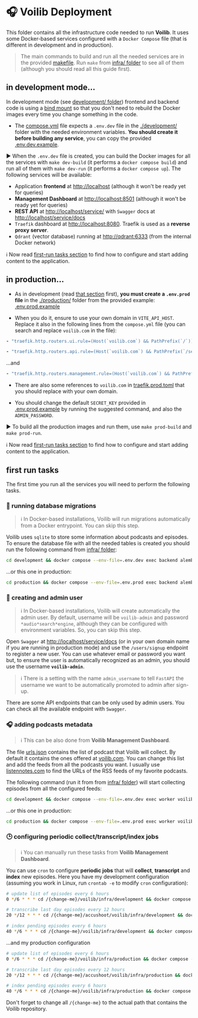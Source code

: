 # 🎧 Voilib Deployment
This folder contains all the infrastructure code needed to run
**Voilib**.  It uses some Docker-based services configured with a
`Docker Compose` file (that is different in development and in
production).

> The main commands to build and run all the needed services are in
> the provided [makefile](./makefile). Run `make` from [infra/
> folder](./) to see all of them (although you should read all this
> guide first).

## in development mode...
In development mode (see [development/ folder](./development))
frontend and backend code is using a [bind
mount](https://docs.docker.com/storage/bind-mounts/) so that you don't
need to rebuild the Docker images every time you change something in
the code.

- The [compose.yml](./development/compose.yml) file expects a
`.env.dev` file in the [./development/](./development) folder with the
needed environment variables.  **You should create it before building
any service**, you can copy the provided
[.env.dev.example](./development/.env.dev.example).

▶️ When the `.env.dev` file is created, you can build the Docker images
for all the services with `make dev-build` (it performs a `docker
compose build`) and run all of them with `make dev-run` (it performs a
`docker compose up`). The following services will be available:

- Application **frontend** at [http://localhost](http://localhost)
  (although it won't be ready yet for queries)
- **Management Dashboard** at [http://localhost:8501](http://localhost:8501)
  (although it won't be ready yet for queries)
- **REST API** at
  [http://localhost/service/](http://localhost/service/) with
  `Swagger` docs at
  [http://localhost/service/docs](http://localhost/service/docs)
- `Traefik` dashboard at
  [http://localhost:8080](http://localhost:8080). Traefik is used as a
  **reverse proxy server**.
- `Qdrant` (vector database) running at
  [http://qdrant:6333](http://qdrant:6333) (from the internal Docker
  network)


ℹ️ Now read [first-run tasks section](#first-run-tasks) to find how to
 configure and start adding content to the application.

## in production...
- As in development (read [that section](#in-development-mode) first),
**you must create a `.env.prod` file** in the
[./production/](./production) folder from the provided example:
[.env.prod.example](./production/.env.prod.example)


- When you do it, ensure to use your own domain in `VITE_API_HOST`.
Replace it also in the following lines from the `compose.yml` file
(you can search and replace `voilib.com` in the file):

```yaml
- "traefik.http.routers.ui.rule=(Host(`voilib.com`) && PathPrefix(`/`))"
```

 ```yaml
 - "traefik.http.routers.api.rule=(Host(`voilib.com`) && PathPrefix(`/service`))"
 ```

 ...and


```yaml
- "traefik.http.routers.management.rule=(Host(`voilib.com`) && PathPrefix(`/management`))"
```

-  There are also some references to `voilib.com` in
 [traefik.prod.toml](./production/traefik.prod.toml) that you should
 replace with your own domain.

-  You should change the default `SECRET_KEY` provided in
 [.env.prod.example](./production/.env.prod.example) by running the
 suggested command, and also the `ADMIN_PASSWORD`.

▶️ To build all the production images and run them, use `make prod-build`
and `make prod-run`.

ℹ️ Now read [first-run tasks section](#first-run-tasks) to find how to
 configure and start adding content to the application.

## first run tasks
The first time you run all the services you will need to perform the
following tasks.

###  💾 running database migrations

> ℹ️ In Docker-based installations, Voilib will run migrations
> automatically from a Docker entrypoint. You can skip this step.

Voilib uses `sqlite` to store some information about podcasts and
episodes. To ensure the database file with all the needed tables is
created you should run the following command from [infra/ folder](./):

```bash
cd development && docker compose --env-file=.env.dev exec backend alembic upgrade head
```

...or this one in production:

```bash
cd production && docker compose --env-file=.env.prod exec backend alembic upgrade head
```


###  👤 creating and admin user

> ℹ️ In Docker-based installations, Voilib will create automatically
> the admin user. By default, username will be `voilib-admin` and
> password `*audio*search*engine`, although they can be configured
> with environment variables. So, you can skip this step.


Open `Swagger` at
[http://localhost/service/docs](http://localhost/service/docs) (or in
your own domain name if you are running in production mode) and use
the `/users/signup` endpoint to register a new user. You can use
whatever email or password you want but, to ensure the user is
automatically recognized as an admin, you should use the username
**`voilib-admin`**.

> ℹ️ There is a setting with the name `admin_username` to tell
> `FastAPI` the username we want to be automatically promoted to admin
> after sign-up.

There are some API endpoints that can be only used by admin users. You
can check all the available endpoint with `Swagger`.

###  🎧 adding podcasts metadata

> ℹ️ This can be also done from **Voilib Management Dashboard**.

The file [urls.json](../backend/src/voilib/collection/urls.json)
contains the list of podcast that Voilib will collect. By default it
contains the ones offered at [voilib.com](https://voilib.com). You can
change this list and add the feeds from all the podcasts you want. I
usually use [listennotes.com](https://www.listennotes.com) to find the
URLs of the RSS feeds of my favorite podcasts.

The following command (run it from from [infra/ folder](./)) will
start collecting episodes from all the configured feeds:

```bash
cd development && docker compose --env-file=.env.dev exec worker voilib-episodes --update
```

...or this one in production:


```bash
cd production && docker compose --env-file=.env.prod exec worker voilib-episodes --update
```

### 🕒 configuring periodic collect/transcript/index jobs

> ℹ️ You can manually run these tasks from  **Voilib Management Dashboard**.

You can use `cron` to configure **periodic jobs** that will
**collect**, **transcript** and **index** new episodes. Here you have
my development configuration (assuming you work in Linux, run `crontab
-e` to modify `cron` configuration):

```bash
# update list of episodes every 6 hours
0 */6 * * * cd /{change-me}/voilib/infra/development && docker compose --env-file=.env.dev exec worker voilib-episodes --update

# transcribe last day episodes every 12 hours
20 */12 * * * cd /{change-me}/accushoot/voilib/infra/development && docker compose --env-file=.env.dev exec worker voilib-episodes --transcribe-days 1

# index pending episodes every 6 hours
40 */6 * * * cd /{change-me}/voilib/infra/development && docker compose --env-file=.env.dev exec worker voilib-episodes --store

```

...and my production configuration


```bash
# update list of episodes every 6 hours
0 */6 * * * cd /{change-me}/voilib/infra/production && docker compose --env-file=.env.prod exec worker voilib-episodes --update

# transcribe last day episodes every 12 hours
20 */12 * * * cd /{change-me}/accushoot/voilib/infra/production && docker compose --env-file=.env.prod exec worker voilib-episodes --transcribe-days 1

# index pending episodes every 6 hours
40 */6 * * * cd /{change-me}/voilib/infra/production && docker compose --env-file=.env.prod exec worker voilib-episodes --store
```

Don't forget to change all `/{change-me}` to the actual path that
contains the Voilib repository.
